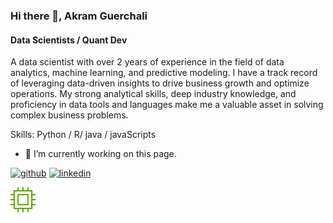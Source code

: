 
### Hi there 👋, Akram Guerchali 
#### Data Scientists / Quant Dev
A  data scientist with over 2 years of experience in the field of data analytics, machine learning, and predictive modeling. I have a track record of leveraging data-driven insights to drive business growth and optimize operations. My strong analytical skills, deep industry knowledge, and proficiency in data tools and languages make me a valuable asset in solving complex business problems.

Skills: Python / R/ java / javaScripts 

- 🔭 I’m currently working on this page. 


[<img src='https://cdn.jsdelivr.net/npm/simple-icons@3.0.1/icons/github.svg' alt='github' height='40'>](https://github.com/https://github.com/akramguerchali)  [<img src='https://cdn.jsdelivr.net/npm/simple-icons@3.0.1/icons/linkedin.svg' alt='linkedin' height='40'>](https://www.linkedin.com/in/www.linkedin.com/in/akram-guerchali-a5aa18263/)  

<a href='https://docs.github.com/en/developers'><img src='https://raw.githubusercontent.com/acervenky/animated-github-badges/master/assets/devbadge.gif' width='40' height='40'></a> 



